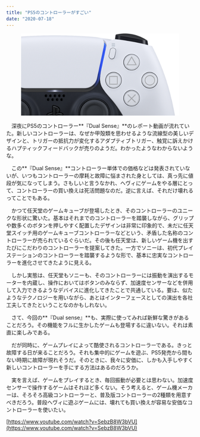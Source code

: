 ```yaml
---
title: "PS5のコントローラーがすごい"
date: "2020-07-18"
---
```


<figure>

![](assets/n0fe88bcad203_4560736fce125b553ac969ff2123a0da.png)

</figure>

　深夜にPS5のコントローラー**『Dual Sense』**のレポート動画が流れていた。新しいコントローラーは、なぜか甲殻類を思わせるような流線型の美しいデザインと、トリガーの抵抗力が変化するアダプティブトリガー、触覚に訴えかけるハプティックフィードバックが売りのようだ。わかったようなわからないような。

　この**『Dual Sense』**コントローラー単体での価格などは発表されていないが、いつもコントローラーの摩耗と故障に悩まされた身としては、真っ先に値段が気になってしまう。さもしいと言うなかれ、ヘヴィにゲームをやる層にとって、コントローラーの買い換えは死活問題なのだ。逆に言えば、それだけ壊れるってことでもある。

　かつて任天堂のゲームキューブが登場したとき、そのコントローラーのユニークな形状に驚いた。基本はそれまでのコントローラーを踏襲しながら、グリップや数多くのボタンを押しやすく配置したデザインは非常に印象的で、未だに任天堂スイッチ用のゲームキューブコントローラーなどという、矛盾した名称のコントローラーが売られているぐらいだ。その後も任天堂は、新しいゲーム機を出すたびにこだわりのコントローラーを提案してきた。一方でソニーは、初代プレイステーションのコントローラーを踏襲するような形で、基本に忠実なコントローラーを進化させてきたように見える。

　しかし実態は、任天堂もソニーも、そのコントローラーには振動を演出するモーターを内蔵し、操作においてはボタンのみならず、加速度センサーなどを併用して入力できるようなデバイスに進化してきたことで共通している。要は、似たようなテクノロジーを用いながら、あとはインターフェースとしての演出を各社工夫してきたということなのかもしれない。

　さて、今回の**『Dual sense』**も、実際に使ってみれば新鮮な驚きがあることだろう。その機能をフルに生かしたゲームも登場するに違いない。それは素直に楽しみである。

　だが同時に、ゲームプレイによって酷使されるコントローラーである。きっと故障する日が来ることだろう。それも集中的にゲームを遊ぶ、PS5発売から間もない時期に故障が現れそうだ。そのときに、我々に安価に、しかも入手しやすく新しいコントローラーを手にする方法はあるのだろうか。

　実を言えば、ゲームをプレイするとき、毎回振動が必要とは思わない。加速度センサーで操作するゲームはそれほど多くない。そう考えると、ゲーム機メーカーは、そろそろ高級コントローラーと、普及版コントローラーの2種類を用意すべきだろう。普段ヘヴィに遊ぶゲームには、壊れても買い換えが容易な安価なコントローラーを使いたい。

[https://www.youtube.com/watch?v=SebzB8W3bVU](https://www.youtube.com/watch?v=SebzB8W3bVU)
